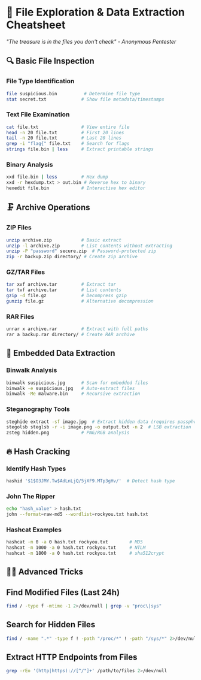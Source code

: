 # 📁 File Exploration & Data Extraction Cheatsheet
*"The treasure is in the files you don't check" - Anonymous Pentester*

## 🔍 Basic File Inspection

### File Type Identification
```bash
file suspicious.bin          # Determine file type
stat secret.txt             # Show file metadata/timestamps
```
### Text File Examination
```bash
cat file.txt                # View entire file
head -n 20 file.txt         # First 20 lines
tail -n 20 file.txt         # Last 20 lines
grep -i "flag{" file.txt    # Search for flags
strings file.bin | less     # Extract printable strings
```
### Binary Analysis
```bash
xxd file.bin | less         # Hex dump
xxd -r hexdump.txt > out.bin # Reverse hex to binary
hexedit file.bin            # Interactive hex editor
```

## 🗜️ Archive Operations

### ZIP Files
```bash
unzip archive.zip           # Basic extract
unzip -l archive.zip        # List contents without extracting
unzip -P "password" secure.zip  # Password-protected zip
zip -r backup.zip directory/ # Create zip archive
```
### GZ/TAR Files
```bash
tar xvf archive.tar         # Extract tar
tar tvf archive.tar         # List contents
gzip -d file.gz             # Decompress gzip
gunzip file.gz              # Alternative decompression
```
### RAR Files
```bash
unrar x archive.rar         # Extract with full paths
rar a backup.rar directory/ # Create RAR archive
```

## 🔐 Embedded Data Extraction

### Binwalk Analysis
```bash
binwalk suspicious.jpg      # Scan for embedded files
binwalk -e suspicious.jpg   # Auto-extract files
binwalk -Me malware.bin     # Recursive extraction
```
### Steganography Tools
```bash
steghide extract -sf image.jpg  # Extract hidden data (requires passphrase)
stegolsb steglsb -r -i image.png -o output.txt -n 2  # LSB extraction
zsteg hidden.png            # PNG/RGB analysis
```

## 🔥 Hash Cracking

### Identify Hash Types
```bash
hashid '$1$O3JMY.Tw$AdLnLjQ/5jXF9.MTp3gHv/'  # Detect hash type
```
### John The Ripper
```bash
echo "hash_value" > hash.txt
john --format=raw-md5 --wordlist=rockyou.txt hash.txt
```
### Hashcat Examples
```bash
hashcat -m 0 -a 0 hash.txt rockyou.txt        # MD5
hashcat -m 1000 -a 0 hash.txt rockyou.txt     # NTLM
hashcat -m 1800 -a 0 hash.txt rockyou.txt     # sha512crypt
```

## 🕵️‍♂️ Advanced Tricks

## Find Modified Files (Last 24h)
```bash
find / -type f -mtime -1 2>/dev/null | grep -v "proc\|sys"
```
## Search for Hidden Files
```bash
find / -name ".*" -type f ! -path "/proc/*" ! -path "/sys/*" 2>/dev/null
```
## Extract HTTP Endpoints from Files
```bash
grep -rEo '(http|https)://[^/"]+' /path/to/files 2>/dev/null
```
